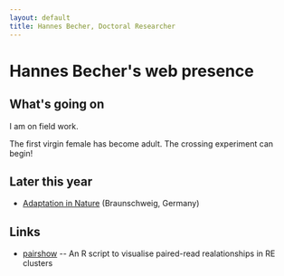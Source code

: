 ```yaml
---
layout: default
title: Hannes Becher, Doctoral Researcher
---
```

		
# Hannes Becher's web presence

## What's going on
I am on field work.

The first virgin female has become adult. The crossing experiment can begin!

## Later this year
* [Adaptation in Nature](http://www.gfgenetik.de/tagungen/) (Braunschweig, Germany)
 

## Links
* [pairshow](https://github.com/hannesbecher/RE-tools/blob/master/pairshow.R) -- An R script to visualise paired-read realationships in RE clusters

